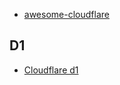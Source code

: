 - [awesome-cloudflare](https://github.com/zhuima/awesome-cloudflare/) 

## D1

- [Cloudflare d1](https://workers-qb.massadas.com/databases/cloudflare-d1/)
